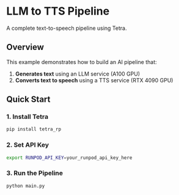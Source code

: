 # LLM to TTS Pipeline

A complete text-to-speech pipeline using Tetra.

## Overview

This example demonstrates how to build an AI pipeline that:
1. **Generates text** using an LLM service (A100 GPU)
2. **Converts text to speech** using a TTS service (RTX 4090 GPU)


## Quick Start

### 1. Install Tetra
```bash
pip install tetra_rp
```

### 2. Set API Key
```bash
export RUNPOD_API_KEY=your_runpod_api_key_here
```

### 3. Run the Pipeline
```bash
python main.py
```
